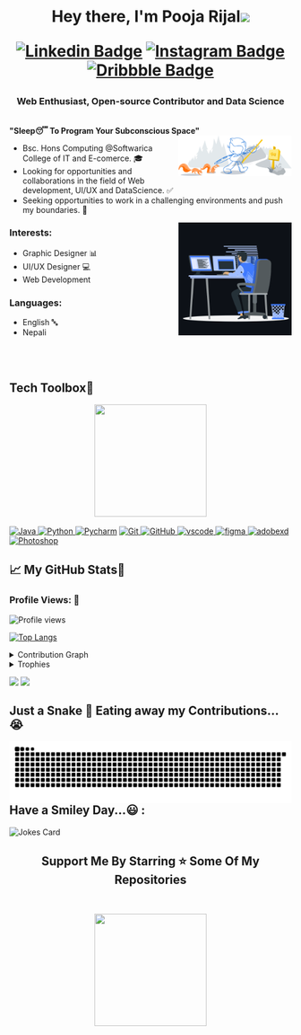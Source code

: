 <h1 align="center">Hey there, I'm Pooja Rijal<img src="https://raw.githubusercontent.com/MartinHeinz/MartinHeinz/master/wave.gif" width="30px">

[![Linkedin Badge](https://img.shields.io/badge/-LinkedIn-0e76a8?style=flat-square&logo=Linkedin&logoColor=white)](https://www.linkedin.com/in/pooja-rijal-bb568820a/)
[![Instagram Badge](https://img.shields.io/badge/-Instagram-e4405f?style=flat-square&logo=Instagram&logoColor=white)](https://www.instagram.com/its_puzarizal/)
[![Dribbble Badge](https://img.shields.io/badge/-dribbble-e4405f?style=flat-square&logo=dribbble&logoColor=white)](https://dribbble.com/pooja9009)
</h1>

<h3 align="center">Web Enthusiast, Open-source Contributor and Data Science</h3>

<br>
<b> "Sleep😴 To Program Your Subconscious Space"</b>

<img width="40%" align="right" alt="Github Header" src="images/git-header.svg" />

<p>
  
- Bsc. Hons Computing  @Softwarica College of IT and E-comerce. 🎓
- Looking for opportunities and collaborations in the field of Web development, UI/UX and DataScience. ✅
- Seeking opportunities to work in a challenging environments and push my boundaries. 💪
</p>

<!-- <div align="center">

## **Scan to fly through my Portfolio**
<a href="https://avinash-218.github.io/avinash-portfolio-2/"><img src="images/cv.pdf" width="200" height="200" alt="WebsiteQR"></a>
</div> -->

<img width="40%" align="right" alt="Github Header" src="images/R.gif" />

<h3 align="left">Interests:</h3>

- Graphic Designer 📊
- UI/UX Designer 💻
- Web Development

<h3 align="left">Languages:</h3>

- English 🔤
- Nepali

<br><br>

## **Tech Toolbox🧰**<br>

<p align='center'>
<img src="https://media.giphy.com/media/TEnXkcsHrP4YedChhA/giphy.gif" width="200" height="200" frameBorder="0" class="giphy-embed" allowFullScreen></img></p>

<p align="left">
<a href="https://www.java.com" target="_blank"> <img src="https://img.shields.io/badge/Java-ED8B00?style=for-the-badge&logo=java&logoColor=white" alt="Java"/> </a>
<a href="https://www.python.org" target="_blank"> <img src="https://img.shields.io/badge/Python-FFD43B?style=for-the-badge&logo=python&logoColor=darkgreen" alt="Python"/> </a>
<a href="https://www.jetbrains.com/pycharm/" target="_blank"> <img src="https://img.shields.io/badge/PyCharm-000000.svg?&style=for-the-badge&logo=PyCharm&logoColor=white" alt="Pycharm"/></a>
<a href="https://git-scm.com/" target="_blank"> <img src="https://img.shields.io/badge/GIT-E44C30?style=for-the-badge&logo=git&logoColor=white" alt="Git"/> </a>
<a href="https://github.com/" target="_blank"> <img src="https://img.shields.io/badge/GitHub-100000?style=for-the-badge&logo=github&logoColor=white" alt="GitHub"/>
<a href="https://code.visualstudio.com/Download" target="_blank"> <img src="https://img.shields.io/badge/VScode-blue?logo=visual%20studio%20code&logocolor=white&style=for-the-badge" alt="vscode"/> </a>
<a href="https://www.figma.com/" target="_blank"> <img src="https://img.shields.io/badge/Figma-green?logo=figma&logocolor=white&style=for-the-badge" alt="figma"/> </a>
<a href="https://www.adobe.com/products/xd.html" target="_blank"> <img src="https://img.shields.io/badge/adobe%20XD-brown?logo=adobeXD&logocolor=orange&style=for-the-badge" alt="adobexd"/> </a>
<a href="https://www.adobe.com/products/photoshop.html" target="_blank"> <img src="https://img.shields.io/badge/photoshop-045772?logo=adobephotoshop&logocolor=orange&style=for-the-badge" alt="Photoshop"/> </a>
  
## &#x1f4c8; My GitHub Stats🎯
 
<h3 align="left">Profile Views: 🧐</h3>
  
![Profile views](https://gpvc.arturio.dev/Pooja9009)

[![Top Langs](https://github-readme-stats.vercel.app/api/top-langs/?username=Pooja9009&theme=chartreuse-dark)](https://github.com/anuraghazra/github-readme-stats)
  
<details><summary>Contribution Graph</summary>
<p align="left">
<img width="90%" src="https://activity-graph.herokuapp.com/graph?username=Pooja9009&theme=chartreuse-dark&no-frame=true" /></p>
</details>

  
<details><summary>Trophies</summary>
<p align="left">
<img width=900 src="https://github-profile-trophy.vercel.app/?username=Pooja9009&column=7&theme=gruvbox&no-frame=true"/>
</details>
  

<p align="left">
  <img width="48%" src="https://github-readme-stats.vercel.app/api?username=Pooja9009&show_icons=true&theme=chartreuse-dark&count_private=true&include_all_commits=true" /> 
  <img width="48%" src="https://github-readme-streak-stats.herokuapp.com/?user=Pooja9009&theme=chartreuse-dark" />
</p>  


<div>


## Just a Snake 🐍 Eating away my Contributions...😭
<img width="100%" align="right" alt="Github Header" src="images/github-contribution-grid-snake.svg" />

## Have a Smiley Day...😃 :<br>
![Jokes Card](https://readme-jokes.vercel.app/api)
  
<h2 align='center'>Support Me By Starring ⭐ Some Of My Repositories</h2>
<br>
<p align='center'>
<img src="https://media.giphy.com/media/O51MQ3DduOcGW6ofR3/giphy.gif" width="200" height="200" frameBorder="0" class="giphy-embed" allowFullScreen></img></p>
<br>
